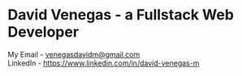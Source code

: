 # David Venegas - a Fullstack Web Developer


My Email - venegasdavidm@gmail.com
<br>
LinkedIn - https://www.linkedin.com/in/david-venegas-m
<br>
